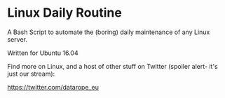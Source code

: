 # Linux Daily Routine
A Bash Script to automate the (boring) daily maintenance of any Linux server.

Written for Ubuntu 16.04

Find more on Linux, and a host of other stuff on Twitter (spoiler alert- it's just our stream):

https://twitter.com/datarope_eu

